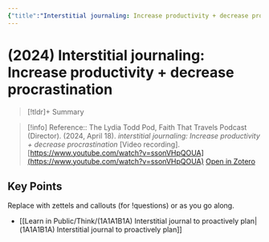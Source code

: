 ```yaml
---
{"title":"Interstitial journaling: Increase productivity + decrease procrastination","authors":null,"year":2024,"type":"video","created":"2025-08-24T13:17","updated":"2025-08-24T13:48","dg-publish":true,"noteIcon":"bee","dg-path":"Reference/@TheLydiaToddPod2024InterstitialJournalingIncrease.md","permalink":"/reference/the-lydia-todd-pod2024-interstitial-journaling-increase/","dgPassFrontmatter":true}
---
```



#  (2024) Interstitial journaling: Increase productivity + decrease procrastination

>[!tldr]+ Summary
>
>

> [!info] Reference:: The Lydia Todd Pod, Faith That Travels Podcast (Director). (2024, April 18). _interstitial journaling: Increase productivity + decrease procrastination_ [Video recording]. [https://www.youtube.com/watch?v=ssonVHpQOUA](https://www.youtube.com/watch?v=ssonVHpQOUA)
> [Open in Zotero](zotero://select/items/@TheLydiaToddPod2024InterstitialJournalingIncrease)

## Key Points
Replace with zettels and callouts (for !questions) or as you go along. 
- [[Learn in Public/Think/(1A1A1B1A) Interstitial journal to proactively plan\|(1A1A1B1A) Interstitial journal to proactively plan]]

